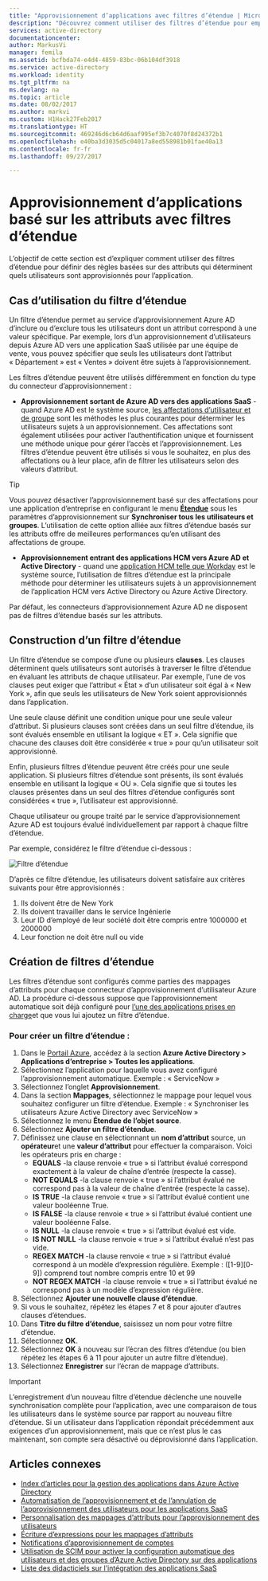 ```yaml
---
title: "Approvisionnement d’applications avec filtres d’étendue | Microsoft Docs"
description: "Découvrez comment utiliser des filtres d’étendue pour empêcher les objets dans les applications qui prennent en charge l’approvisionnement automatisé des utilisateurs d’être approvisionnés si un objet n’est pas conforme à vos besoins."
services: active-directory
documentationcenter: 
author: MarkusVi
manager: femila
ms.assetid: bcfbda74-e4d4-4859-83bc-06b104df3918
ms.service: active-directory
ms.workload: identity
ms.tgt_pltfrm: na
ms.devlang: na
ms.topic: article
ms.date: 08/02/2017
ms.author: markvi
ms.custom: H1Hack27Feb2017
ms.translationtype: HT
ms.sourcegitcommit: 469246d6cb64d6aaf995ef3b7c4070f8d24372b1
ms.openlocfilehash: e40ba3d3035d5c04017a8ed558981b01fae40a13
ms.contentlocale: fr-fr
ms.lasthandoff: 09/27/2017

---
```

# <a name="attribute-based-application-provisioning-with-scoping-filters"></a>Approvisionnement d’applications basé sur les attributs avec filtres d’étendue
L’objectif de cette section est d’expliquer comment utiliser des filtres d’étendue pour définir des règles basées sur des attributs qui déterminent quels utilisateurs sont approvisionnés pour l’application.

## <a name="scoping-filter-use-cases"></a>Cas d’utilisation du filtre d’étendue

Un filtre d’étendue permet au service d’approvisionnement Azure AD d’inclure ou d’exclure tous les utilisateurs dont un attribut correspond à une valeur spécifique. Par exemple, lors d’un approvisionnement d’utilisateurs depuis Azure AD vers une application SaaS utilisée par une équipe de vente, vous pouvez spécifier que seuls les utilisateurs dont l’attribut « Département » est « Ventes » doivent être sujets à l’approvisionnement.

Les filtres d’étendue peuvent être utilisés différemment en fonction du type du connecteur d’approvisionnement :

* **Approvisionnement sortant de Azure AD vers des applications SaaS** - quand Azure AD est le système source, [les affectations d’utilisateur et de groupe](active-directory-coreapps-assign-user-azure-portal.md) sont les méthodes les plus courantes pour déterminer les utilisateurs sujets à un approvisionnement. Ces affectations sont également utilisées pour activer l’authentification unique et fournissent une méthode unique pour gérer l’accès et l’approvisionnement. Les filtres d’étendue peuvent être utilisés si vous le souhaitez, en plus des affectations ou à leur place, afin de filtrer les utilisateurs selon des valeurs d’attribut.

>[!TIP]
> Vous pouvez désactiver l’approvisionnement basé sur des affectations pour une application d’entreprise en configurant le menu **[Étendue](active-directory-saas-app-provisioning.md#how-do-i-set-up-automatic-provisioning-to-an-application)** sous les paramètres d’approvisionnement sur **Synchroniser tous les utilisateurs et groupes**. L’utilisation de cette option alliée aux filtres d’étendue basés sur les attributs offre de meilleures performances qu’en utilisant des affectations de groupe.  

* **Approvisionnement entrant des applications HCM vers Azure AD et Active Directory** - quand une [application HCM telle que Workday](active-directory-saas-workday-tutorial.md) est le système source, l’utilisation de filtres d’étendue est la principale méthode pour déterminer les utilisateurs sujets à un approvisionnement de l’application HCM vers Active Directory ou Azure Active Directory.

Par défaut, les connecteurs d’approvisionnement Azure AD ne disposent pas de filtres d’étendue basés sur les attributs. 

## <a name="scoping-filter-construction"></a>Construction d’un filtre d’étendue

Un filtre d’étendue se compose d’une ou plusieurs **clauses**. Les clauses déterminent quels utilisateurs sont autorisés à traverser le filtre d’étendue en évaluant les attributs de chaque utilisateur. Par exemple, l’une de vos clauses peut exiger que l’attribut « État » d’un utilisateur soit égal à « New York », afin que seuls les utilisateurs de New York soient approvisionnés dans l’application. 

Une seule clause définit une condition unique pour une seule valeur d’attribut. Si plusieurs clauses sont créées dans un seul filtre d’étendue, ils sont évalués ensemble en utilisant la logique « ET ». Cela signifie que chacune des clauses doit être considérée « true » pour qu’un utilisateur soit approvisionné.

Enfin, plusieurs filtres d’étendue peuvent être créés pour une seule application. Si plusieurs filtres d’étendue sont présents, ils sont évalués ensemble en utilisant la logique « OU ». Cela signifie que si toutes les clauses présentes dans un seul des filtres d’étendue configurés sont considérées « true », l’utilisateur est approvisionné.

Chaque utilisateur ou groupe traité par le service d’approvisionnement Azure AD est toujours évalué individuellement par rapport à chaque filtre d’étendue.

Par exemple, considérez le filtre d’étendue ci-dessous :

![Filtre d’étendue](./media/active-directory-saas-scoping-filters/scoping-filter.PNG) 

D’après ce filtre d’étendue, les utilisateurs doivent satisfaire aux critères suivants pour être approvisionnés :

1. Ils doivent être de New York
2. Ils doivent travailler dans le service Ingénierie
3. Leur ID d’employé de leur société doit être compris entre 1000000 et 2000000
4. Leur fonction ne doit être null ou vide

## <a name="creating-scoping-filters"></a>Création de filtres d’étendue
Les filtres d’étendue sont configurés comme parties des mappages d’attributs pour chaque connecteur d’approvisionnement d’utilisateur Azure AD. La procédure ci-dessous suppose que l’approvisionnement automatique soit déjà configuré pour [l’une des applications prises en charge](active-directory-saas-tutorial-list.md)et que vous lui ajoutez un filtre d’étendue.

### <a name="to-create-a-scoping-filter"></a>Pour créer un filtre d’étendue :
1. Dans le [Portail Azure](https://portal.azure.com), accédez à la section **Azure Active Directory > Applications d’entreprise > Toutes les applications**.
2. Sélectionnez l’application pour laquelle vous avez configuré l’approvisionnement automatique. Exemple : « ServiceNow »
3. Sélectionnez l’onglet **Approvisionnement**.
4. Dans la section **Mappages**, sélectionnez le mappage pour lequel vous souhaitez configurer un filtre d’étendue. Exemple : « Synchroniser les utilisateurs Azure Active Directory avec ServiceNow »
5. Sélectionnez le menu **Étendue de l’objet source**.
6. Sélectionnez **Ajouter un filtre d’étendue**.
7. Définissez une clause en sélectionnant un **nom d’attribut** source, un **opérateur**et une **valeur d’attribut** pour effectuer la comparaison. Voici les opérateurs pris en charge :
   * **EQUALS** -la clause renvoie « true » si l’attribut évalué correspond exactement à la valeur de chaîne d’entrée (respecte la casse).
   * **NOT EQUALS** -la clause renvoie « true » si l’attribut évalué ne correspond pas à la valeur de chaîne d’entrée (respecte la casse).
   * **IS TRUE** -la clause renvoie « true » si l’attribut évalué contient une valeur booléenne True.
   * **IS FALSE** -la clause renvoie « true » si l’attribut évalué contient une valeur booléenne False.
   * **IS NULL** -la clause renvoie « true » si l’attribut évalué est vide.
   * **IS NOT NULL** -la clause renvoie « true » si l’attribut évalué n’est pas vide.
   * **REGEX MATCH** -la clause renvoie « true » si l’attribut évalué correspond à un modèle d’expression régulière. Exemple : ([1-9][0-9]) comprend tout nombre compris entre 10 et 99
   * **NOT REGEX MATCH** -la clause renvoie « true » si l’attribut évalué ne correspond pas à un modèle d’expression régulière.
8. Sélectionnez **Ajouter une nouvelle clause d’étendue**.
9. Si vous le souhaitez, répétez les étapes 7 et 8 pour ajouter d’autres clauses d’étendues.
10. Dans **Titre du filtre d’étendue**, saisissez un nom pour votre filtre d’étendue.
11. Sélectionnez **OK**.
12. Sélectionnez **OK** à nouveau sur l’écran des filtres d’étendue (ou bien répétez les étapes 6 à 11 pour ajouter un autre filtre d’étendue).
13. Sélectionnez **Enregistrer** sur l’écran de mappage d’attributs. 

>[!IMPORTANT] 
> L’enregistrement d’un nouveau filtre d’étendue déclenche une nouvelle synchronisation complète pour l’application, avec une comparaison de tous les utilisateurs dans le système source par rapport au nouveau filtre d’étendue. Si un utilisateur dans l’application répondait précédemment aux exigences d’un approvisionnement, mais que ce n’est plus le cas maintenant, son compte sera désactivé ou déprovisionné dans l’application.


## <a name="related-articles"></a>Articles connexes
* [Index d’articles pour la gestion des applications dans Azure Active Directory](active-directory-apps-index.md)
* [Automatisation de l’approvisionnement et de l’annulation de l’approvisionnement des utilisateurs pour les applications SaaS](active-directory-saas-app-provisioning.md)
* [Personnalisation des mappages d’attributs pour l’approvisionnement des utilisateurs](active-directory-saas-customizing-attribute-mappings.md)
* [Écriture d’expressions pour les mappages d’attributs](active-directory-saas-writing-expressions-for-attribute-mappings.md)
* [Notifications d’approvisionnement de comptes](active-directory-saas-account-provisioning-notifications.md)
* [Utilisation de SCIM pour activer la configuration automatique des utilisateurs et des groupes d’Azure Active Directory sur des applications](active-directory-scim-provisioning.md)
* [Liste des didacticiels sur l’intégration des applications SaaS](active-directory-saas-tutorial-list.md)


